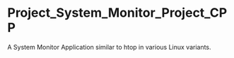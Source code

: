 # Project_System_Monitor_Project_CPP
A System Monitor Application similar to htop in various Linux variants.

